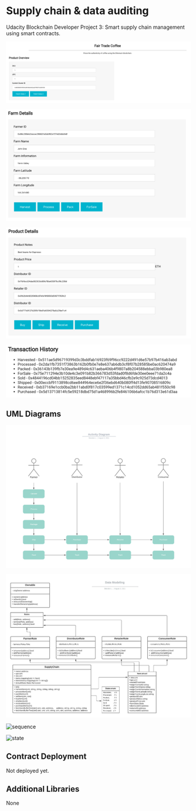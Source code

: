 # Supply chain & data auditing
Udacity Blockchain Developer Project 3: Smart supply chain management using smart contracts.

![truffle test](images/ftc_product_overview.png)

![truffle test](images/ftc_farm_details.png)

![truffle test](images/ftc_product_details.png)

![truffle test](images/ftc_transaction_history.png)

## UML Diagrams
![activity](document/activity_diagram.jpeg)

![data_model](document/data_model.jpeg)

![sequence](document/sequence.jpeg)

![state](document/state.jpeg)

## Contract Deployment
Not deployed yet.

## Additional Libraries
None